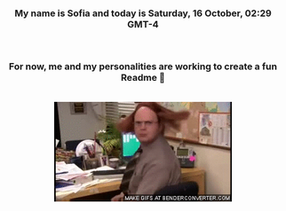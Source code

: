 


<div align="center">
<h3 >My name is Sofia and today is Saturday, 16 October, 02:29 GMT-4</h3><br>
<h3 >For now, me and my personalities are working to create a fun Readme 👋
</h3><br>
<img src='img/dwight.gif' alt='working...'/>
</div>

